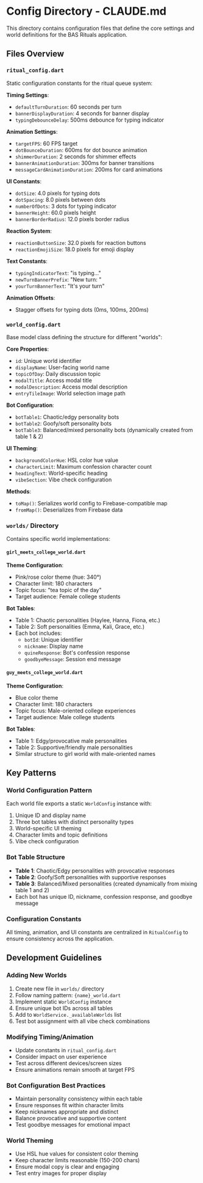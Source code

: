 # Config Directory - CLAUDE.md

This directory contains configuration files that define the core settings and world definitions for the BAS Rituals application.

## Files Overview

### `ritual_config.dart`
Static configuration constants for the ritual queue system:

**Timing Settings**:
- `defaultTurnDuration`: 60 seconds per turn
- `bannerDisplayDuration`: 4 seconds for banner display
- `typingDebounceDelay`: 500ms debounce for typing indicator

**Animation Settings**:
- `targetFPS`: 60 FPS target
- `dotBounceDuration`: 600ms for dot bounce animation
- `shimmerDuration`: 2 seconds for shimmer effects
- `bannerAnimationDuration`: 300ms for banner transitions
- `messageCardAnimationDuration`: 200ms for card animations

**UI Constants**:
- `dotSize`: 4.0 pixels for typing dots
- `dotSpacing`: 8.0 pixels between dots
- `numberOfDots`: 3 dots for typing indicator
- `bannerHeight`: 60.0 pixels height
- `bannerBorderRadius`: 12.0 pixels border radius

**Reaction System**:
- `reactionButtonSize`: 32.0 pixels for reaction buttons
- `reactionEmojiSize`: 18.0 pixels for emoji display

**Text Constants**:
- `typingIndicatorText`: "is typing…"
- `newTurnBannerPrefix`: "New turn: "
- `yourTurnBannerText`: "It's your turn"

**Animation Offsets**:
- Stagger offsets for typing dots (0ms, 100ms, 200ms)

### `world_config.dart`
Base model class defining the structure for different "worlds":

**Core Properties**:
- `id`: Unique world identifier
- `displayName`: User-facing world name
- `topicOfDay`: Daily discussion topic
- `modalTitle`: Access modal title
- `modalDescription`: Access modal description
- `entryTileImage`: World selection image path

**Bot Configuration**:
- `botTable1`: Chaotic/edgy personality bots
- `botTable2`: Goofy/soft personality bots
- `botTable3`: Balanced/mixed personality bots (dynamically created from table 1 & 2)

**UI Theming**:
- `backgroundColorHue`: HSL color hue value
- `characterLimit`: Maximum confession character count
- `headingText`: World-specific heading
- `vibeSection`: Vibe check configuration

**Methods**:
- `toMap()`: Serializes world config to Firebase-compatible map
- `fromMap()`: Deserializes from Firebase data

### `worlds/` Directory
Contains specific world implementations:

#### `girl_meets_college_world.dart`
**Theme Configuration**:
- Pink/rose color theme (hue: 340°)
- Character limit: 180 characters
- Topic focus: "tea topic of the day"
- Target audience: Female college students

**Bot Tables**:
- Table 1: Chaotic personalities (Haylee, Hanna, Fiona, etc.)
- Table 2: Soft personalities (Emma, Kali, Grace, etc.)
- Each bot includes:
  - `botId`: Unique identifier
  - `nickname`: Display name
  - `quineResponse`: Bot's confession response
  - `goodbyeMessage`: Session end message

#### `guy_meets_college_world.dart`
**Theme Configuration**:
- Blue color theme
- Character limit: 180 characters
- Topic focus: Male-oriented college experiences
- Target audience: Male college students

**Bot Tables**:
- Table 1: Edgy/provocative male personalities
- Table 2: Supportive/friendly male personalities
- Similar structure to girl world with male-oriented names

## Key Patterns

### World Configuration Pattern
Each world file exports a static `WorldConfig` instance with:
1. Unique ID and display name
2. Three bot tables with distinct personality types
3. World-specific UI theming
4. Character limits and topic definitions
5. Vibe check configuration

### Bot Table Structure
- **Table 1**: Chaotic/Edgy personalities with provocative responses
- **Table 2**: Goofy/Soft personalities with supportive responses
- **Table 3**: Balanced/Mixed personalities (created dynamically from mixing table 1 and 2)
- Each bot has unique ID, nickname, confession response, and goodbye message

### Configuration Constants
All timing, animation, and UI constants are centralized in `RitualConfig` to ensure consistency across the application.

## Development Guidelines

### Adding New Worlds
1. Create new file in `worlds/` directory
2. Follow naming pattern: `{name}_world.dart`
3. Implement static `WorldConfig` instance
4. Ensure unique bot IDs across all tables
5. Add to `WorldService._availableWorlds` list
6. Test bot assignment with all vibe check combinations

### Modifying Timing/Animation
- Update constants in `ritual_config.dart`
- Consider impact on user experience
- Test across different devices/screen sizes
- Ensure animations remain smooth at target FPS

### Bot Configuration Best Practices
- Maintain personality consistency within each table
- Ensure responses fit within character limits
- Keep nicknames appropriate and distinct
- Balance provocative and supportive content
- Test goodbye messages for emotional impact

### World Theming
- Use HSL hue values for consistent color theming
- Keep character limits reasonable (150-200 chars)
- Ensure modal copy is clear and engaging
- Test entry images for proper display